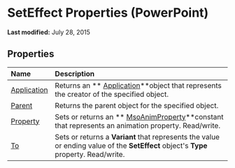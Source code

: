 
# SetEffect Properties (PowerPoint)

 **Last modified:** July 28, 2015


## Properties



|**Name**|**Description**|
|:-----|:-----|
| [Application](f3050f93-46a2-bc6f-d984-53807350281b.md)|Returns an  ** [Application](978c2b99-4271-b953-4283-73b5f3d96f41.md)**object that represents the creator of the specified object.|
| [Parent](5d7ed1cf-c24c-cc13-e923-03b5308557dd.md)|Returns the parent object for the specified object.|
| [Property](75f31c60-327d-ce11-2703-d05ed870ef1b.md)|Sets or returns an  ** [MsoAnimProperty](6e5d3977-5dd4-15d7-0e09-4514aead8ce8.md)**constant that represents an animation property. Read/write.|
| [To](48d15d9d-bf1d-c2f4-9e64-126c0e01d970.md)|Sets or returns a  **Variant** that represents the value or ending value of the **SetEffect** object's **Type** property. Read/write.|
